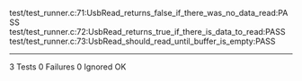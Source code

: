 test/test_runner.c:71:UsbRead_returns_false_if_there_was_no_data_read:PASS
test/test_runner.c:72:UsbRead_returns_true_if_there_is_data_to_read:PASS
test/test_runner.c:73:UsbRead_should_read_until_buffer_is_empty:PASS

-----------------------
3 Tests 0 Failures 0 Ignored 
OK
